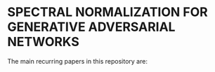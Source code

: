 # SPECTRAL NORMALIZATION FOR GENERATIVE ADVERSARIAL NETWORKS

The main recurring papers in this repository are:
